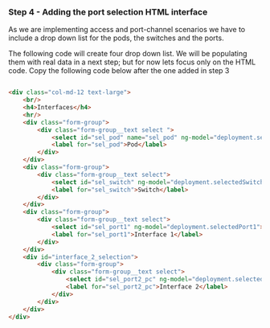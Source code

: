 ### Step 4 - Adding the port selection HTML interface

As we are implementing access and port-channel scenarios we have to include a drop down list for the pods, 
the switches and the ports.

The following code will create four drop down list. We will be populating them with real data in a next step; but for now
lets focus only on the HTML code. Copy the following code below after the one added in step 3

```html

<div class="col-md-12 text-large">
    <br/>
    <h4>Interfaces</h4>
    <hr/>
    <div class="form-group">
        <div class="form-group__text select ">
            <select id="sel_pod" name="sel_pod" ng-model="deployment.selectedPod"></select>
            <label for="sel_pod">Pod</label>
        </div>
    </div>
    <div class="form-group">
        <div class="form-group__text select">
            <select id="sel_switch" ng-model="deployment.selectedSwitch"></select>
            <label for="sel_switch">Switch</label>
        </div>
    </div>
    <div class="form-group">
        <div class="form-group__text select">
            <select id="sel_port1" ng-model="deployment.selectedPort1"></select>
            <label for="sel_port1">Interface 1</label>
        </div>
    </div>
    <div id="interface_2_selection">
        <div class="form-group">
            <div class="form-group__text select">
                <select id="sel_port2_pc" ng-model="deployment.selectedPort2"></select>
                <label for="sel_port2_pc">Interface 2</label>
            </div>
        </div>
    </div>
</div>
```
